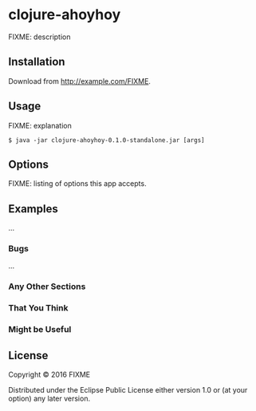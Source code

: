 # clojure-ahoyhoy

FIXME: description

## Installation

Download from http://example.com/FIXME.

## Usage

FIXME: explanation

    $ java -jar clojure-ahoyhoy-0.1.0-standalone.jar [args]

## Options

FIXME: listing of options this app accepts.

## Examples

...

### Bugs

...

### Any Other Sections
### That You Think
### Might be Useful

## License

Copyright © 2016 FIXME

Distributed under the Eclipse Public License either version 1.0 or (at
your option) any later version.
